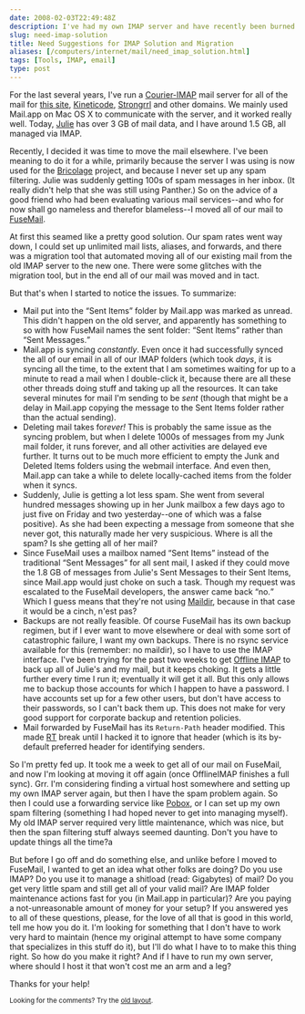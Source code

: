 ```yaml
--- 
date: 2008-02-03T22:49:48Z
description: I've had my own IMAP server and have recently been burned by a commercial solution. So I'd like suggestions for where to go next.
slug: need-imap-solution
title: Need Suggestions for IMAP Solution and Migration
aliases: [/computers/internet/mail/need_imap_solution.html]
tags: [Tools, IMAP, email]
type: post
---
```


<p>For the last several years, I've run
a <a href="http://www.courier-mta.org/imap/" title="Courier-IMAP
Home">Courier-IMAP</a> mail server for all of the mail for <a href="/"
title="Just a Theory">this site</a>, <a href="http://www.kineticode.com/"
title="Kineticode Home">Kineticode</a>, <a href="http://www.strongrrl.com/"
title="Strongrrl Home">Strongrrl</a> and other domains. We mainly used
Mail.app on Mac OS X to communicate with the server, and it worked really
well. Today,
<a href="http://www.strongrrl.com/" title="Julie Wheeler is principal at
Strongrrl">Julie</a> has over 3 GB of mail data, and I have around 1.5 GB, all
managed via IMAP.</p>

<p>Recently, I decided it was time to move the mail elsewhere. I've been
meaning to do it for a while, primarily because the server I was using is now
used for the <a href="http://bricolage.cc" title="Bricolage CMS
Home">Bricolage</a> project, and because I never set up any spam filtering.
Julie was suddenly getting 100s of spam messages in her inbox. (It really
didn't help that she was still using Panther.) So on the advice of a good
friend who had been evaluating various mail services--and who for now
shall go nameless and therefor blameless--I moved all of our mail to
<a href="http://www.fusemail.com/" title="FuseMail Home">FuseMail</a>.</p>

<p>At first this seamed like a pretty good solution. Our spam rates went way
down, I could set up unlimited mail lists, aliases, and forwards, and
there was a migration tool that automated moving all of our existing
mail from the old IMAP server to the new one. There were some glitches with
the migration tool, but in the end all of our mail was moved and in tact.</p>

<p>But that's when I started to notice the issues. To summarize:</p>

<ul>
  <li>Mail put into the <q>Sent Items</q> folder by Mail.app was marked as
  unread. This didn't happen on the old server, and apparently has something
  to so with how FuseMail names the sent folder: <q>Sent Items</q> rather
  than <q>Sent Messages.</q></li>
  <li>Mail.app is syncing <em>constantly</em>. Even once it had successfully
  synced the all of our email in all of our IMAP folders (which took
  <em>days</em>, it is syncing all the time, to the extent that I am sometimes
  waiting for up to a minute to read a mail when I double-click it, because
  there are all these other threads doing stuff and taking up all the
  resources. It can take several minutes for mail I'm sending to
  be <em>sent</em> (though that might be a delay in Mail.app copying the
  message to the Sent Items folder rather than the actual sending).</li>
  <li>Deleting mail takes for<em>ever!</em> This is probably the same issue as
  the syncing problem, but when I delete 1000s of messages from my Junk mail
  folder, it runs forever, and all other activities are delayed eve further.
  It turns out to be much more efficient to empty the Junk and Deleted Items
  folders using the webmail interface. And even then, Mail.app can take a
  while to delete locally-cached items from the folder when it syncs.</li>
  <li>Suddenly, Julie is getting a lot less spam. She went from several
  hundred messages showing up in her Junk mailbox a few days ago to just five
  on Friday and two yesterday--one of which was a false positive). As she had
  been expecting a message from someone that she never got, this naturally
  made her very suspicious. Where is all the spam? Is she getting all of her
  mail?</li>
  <li>Since FuseMail uses a mailbox named <q>Sent Items</q> instead of the
  traditional <q>Sent Messages</q> for all sent mail, I asked if they could
  move the 1.8 GB of messages from Julie's Sent Messages to their Sent Items,
  since Mail.app would just choke on such a task. Though my request was
  escalated to the FuseMail developers, the answer came back <q>no.</q> Which
  I guess means that they're not
  using <a href="https://en.wikipedia.org/wiki/Maildir" title="Maildir as
  described by Wikipedia">Maildir</a>, because in that case it would be a
  cinch, n'est pas?</li>
  <li>Backups are not really feasible. Of course FuseMail has its own
  backup regimen, but if I ever want to move elsewhere or deal with some
  sort of catastrophic failure, I want my own backups. There is no
  rsync service available for this (remember: no maildir), so I have to
  use the IMAP interface. I've been trying for the past two weeks to get
  <a href="http://software.complete.org/offlineimap" title="OfflineIMAP
  Home">Offline IMAP</a> to back up all of Julie's and my mail, but it keeps
  choking. It gets a little further every time I run it; eventually it will
  get it all. But this only allows me to backup those accounts for which I
  happen to have a password. I have accounts set up for a few other users, but
  don't have access to their passwords, so I can't back them up. This does not
  make for very good support for corporate backup and retention
  policies.</li>
  <li>Mail forwarded by FuseMail has its <code>Return-Path</code> header
  modified. This made <a href="http://www.bestpractical.com/rt/"
  title="Request Tracker Home">RT</a> break until I hacked it to ignore that
  header (which is its by-default preferred header for identifying
  senders.</li>
</ul>

<p>So I'm pretty fed up. It took me a week to get all of our mail on FuseMail,
and now I'm looking at moving it off again (once OfflineIMAP finishes a full
sync). Grr. I'm considering finding a virtual host somewhere and setting up my
own IMAP server again, but then I have the spam problem again. So then I could
use a forwarding service like <a href="http://www.pobox.com/" title="Pobox Home">Pobox</a>, or I can set up my own spam filtering (something I had hoped
never to get into managing myself). My old IMAP server required very little
maintenance, which was nice, but then the span filtering stuff always seemed
daunting. Don't you have to update things all the time?a</p>

<p>But before I go off and do something else, and unlike before I moved to
FuseMail, I wanted to get an idea what other folks are doing? Do you use IMAP?
Do you use it to manage a shitload (read: Gigabytes) of mail? Do you get very
little spam and still get all of your valid mail? Are IMAP folder maintenance
actions fast for you (in Mail.app in particular)? Are you paying a
not-unreasonable amount of money for your setup? If you answered yes to all of
these questions, please, for the love of all that is good in this world, tell
me how you do it. I'm looking for something that I don't have to work very
hard to maintain (hence my original attempt to have some company that
specializes in this stuff do it), but I'll do what I have to to make this
thing right. So how do you make it right? And if I have to run my own server,
where should I host it that won't cost me an arm and a leg?</p>

<p>Thanks for your help!</p>

<p class="past"><small>Looking for the comments? Try the <a rel="nofollow" href="//past.justatheory.com/computers/internet/mail/need_imap_solution.html">old layout</a>.</small></p>


